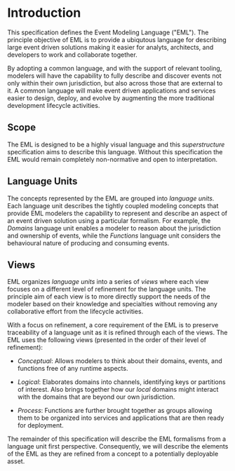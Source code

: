 # Introduction

This specification defines the Event Modeling Language ("EML"). The principle objective of EML is to provide a ubiqutous language for describing large event driven solutions making it easier for analyts, architects, and developers to work and collaborate together.

By adopting a common language, and with the support of relevant tooling, modelers will have the capability to fully describe and discover events not only within their own jurisdiction, but also across those that are external to it. A common language will make event driven applications and services easier to design, deploy, and evolve by augmenting the more traditional development lifecycle activities.

## Scope

The EML is designed to be a highly visual language and this _superstructure_ specification aims to describe this language. Without this specification the EML would remain completely non-normative and open to interpretation.

## Language Units

The concepts represented by the EML are grouped into _language units_. Each language unit describes the tightly coupled modeling concepts that provide EML modelers the capability to represent and describe an aspect of an event driven solution using a particular formalism. For example, the _Domains_ language unit enables a modeler to reason about the jurisdiction and ownership of events, while the _Functions_ language unit considers the behavioural nature of producing and consuming events.

## Views

EML organizes _language units_ into a series of _views_ where each view focuses on a different level of refinement for the language units. The principle aim of each view is to more directly support the needs of the modeler based on their knowledge and specialties without removing any collaborative effort from the lifecycle activities.

With a focus on refinement, a core requirement of the EML is to preserve traceability of a language unit as it is refined through each of the views. The EML uses the following views (presented in the order of their level of refinement):

- *Conceptual*: Allows modelers to think about their domains, events, and functions free of any runtime aspects.   

- *Logical*: Elaborates domains into channels, identifying keys or partitions of interest. Also brings together how our _local_ domains might interact with the domains that are beyond our own jurisdiction.  

- *Process*: Functions are further brought together as groups allowing them to be organized into services and applications that are then ready for deployment.

The remainder of this specification will describe the EML formalisms from a language unit first perspective. Consequently, we will describe the elements of the EML as they are refined from a concept to a potentially deployable asset.